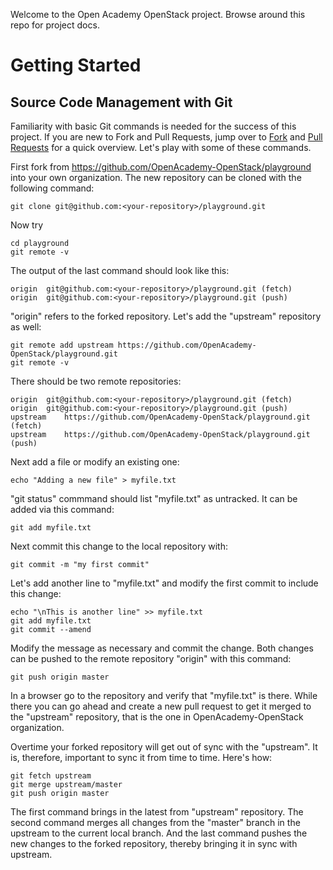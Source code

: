 Welcome to the Open Academy OpenStack project. Browse around this repo for project docs.

Getting Started
===============

Source Code Management with Git
-------------------------------
Familiarity with basic Git commands is needed for the success of this project. If you are new to Fork and Pull Requests, jump over to [Fork](https://help.github.com/articles/fork-a-repo) and [Pull Requests](https://help.github.com/articles/using-pull-requests) for a quick overview. Let's play with some of these commands.

First fork from https://github.com/OpenAcademy-OpenStack/playground into your own organization. The new repository can be cloned with the following command:

    git clone git@github.com:<your-repository>/playground.git
    
Now try

    cd playground
    git remote -v
    
The output of the last command should look like this:

    origin	git@github.com:<your-repository>/playground.git (fetch)
    origin	git@github.com:<your-repository>/playground.git (push)

"origin" refers to the forked repository. Let's add the "upstream" repository as well:

    git remote add upstream https://github.com/OpenAcademy-OpenStack/playground.git
    git remote -v
    
There should be two remote repositories:

    origin	git@github.com:<your-repository>/playground.git (fetch)
    origin	git@github.com:<your-repository>/playground.git (push)
    upstream	https://github.com/OpenAcademy-OpenStack/playground.git (fetch)
    upstream	https://github.com/OpenAcademy-OpenStack/playground.git (push)
    
Next add a file or modify an existing one:

    echo "Adding a new file" > myfile.txt
    
"git status" commmand should list "myfile.txt" as untracked. It can be added via this command:

    git add myfile.txt
    
Next commit this change to the local repository with:

    git commit -m "my first commit"
    
Let's add another line to "myfile.txt" and modify the first commit to include this change:

    echo "\nThis is another line" >> myfile.txt
    git add myfile.txt
    git commit --amend
    
Modify the message as necessary and commit the change. Both changes can be pushed to the remote repository "origin" with this command:

    git push origin master
    
In a browser go to the repository and verify that "myfile.txt" is there. While there you can go ahead and create a new pull request to get it merged to the "upstream" repository, that is the one in OpenAcademy-OpenStack organization.

Overtime your forked repository will get out of sync with the "upstream". It is, therefore, important to sync it from time to time. Here's how:

    git fetch upstream
    git merge upstream/master
    git push origin master
    
The first command brings in the latest from "upstream" repository. The second command merges all changes from the "master" branch in the upstream to the current local branch. And the last command pushes the new changes to the forked repository, thereby bringing it in sync with upstream.







